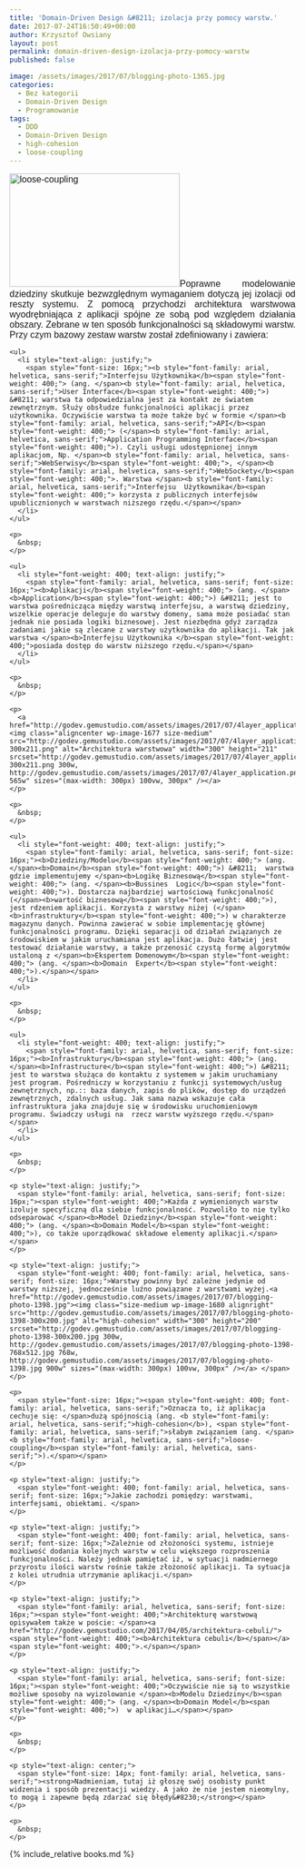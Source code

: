 ```yaml
---
title: 'Domain-Driven Design &#8211; izolacja przy pomocy warstw.'
date: 2017-07-24T16:50:49+00:00
author: Krzysztof Owsiany
layout: post
permalink: domain-driven-design-izolacja-przy-pomocy-warstw
published: false

image: /assets/images/2017/07/blogging-photo-1365.jpg
categories:
  - Bez kategorii
  - Domain-Driven Design
  - Programowanie
tags:
  - DDD
  - Domain-Driven Design
  - high-cohesion
  - loose-coupling
---
```

<div id="dslc-theme-content">
  <div id="dslc-theme-content-inner">
    <p style="text-align: justify;">
      <span style="font-weight: 400; font-family: arial, helvetica, sans-serif; font-size: 16px;"><a href="http://godev.gemustudio.com/assets/images/2017/07/blogging-photo-1365.jpg"><img class="size-medium wp-image-1660 alignleft" src="http://godev.gemustudio.com/assets/images/2017/07/blogging-photo-1365-300x200.jpg" alt="loose-coupling" width="300" height="200" srcset="http://godev.gemustudio.com/assets/images/2017/07/blogging-photo-1365-300x200.jpg 300w, http://godev.gemustudio.com/assets/images/2017/07/blogging-photo-1365-768x512.jpg 768w, http://godev.gemustudio.com/assets/images/2017/07/blogging-photo-1365.jpg 900w" sizes="(max-width: 300px) 100vw, 300px" /></a>Poprawne modelowanie dziedziny skutkuje bezwzględnym wymaganiem dotyczą jej izolacji od reszty systemu. Z pomocą przychodzi architektura warstwowa wyodrębniająca z aplikacji spójne ze sobą pod względem działania obszary. Zebrane w ten sposób funkcjonalności są składowymi warstw. Przy czym bazowy zestaw warstw został zdefiniowany i zawiera:</span>
    </p>
    
    <ul>
      <li style="text-align: justify;">
        <span style="font-size: 16px;"><b style="font-family: arial, helvetica, sans-serif;">Interfejsu Użytkownika</b><span style="font-weight: 400;"> (ang. </span><b style="font-family: arial, helvetica, sans-serif;">User Interface</b><span style="font-weight: 400;">) &#8211; warstwa ta odpowiedzialna jest za kontakt ze światem zewnętrznym. Służy obsłudze funkcjonalności aplikacji przez użytkownika. Oczywiście warstwa ta może także być w formie </span><b style="font-family: arial, helvetica, sans-serif;">API</b><span style="font-weight: 400;"> (</span><b style="font-family: arial, helvetica, sans-serif;">Application Programming Interface</b><span style="font-weight: 400;">). Czyli usługi udostępnionej innym aplikacjom, Np. </span><b style="font-family: arial, helvetica, sans-serif;">WebSerwisy</b><span style="font-weight: 400;">, </span><b style="font-family: arial, helvetica, sans-serif;">WebSockety</b><span style="font-weight: 400;">. Warstwa </span><b style="font-family: arial, helvetica, sans-serif;">Interfejsu  Użytkownika</b><span style="font-weight: 400;"> korzysta z publicznych interfejsów upublicznionych w warstwach niższego rzędu.</span></span>
      </li>
    </ul>
    
    <p>
      &nbsp;
    </p>
    
    <ul>
      <li style="font-weight: 400; text-align: justify;">
        <span style="font-family: arial, helvetica, sans-serif; font-size: 16px;"><b>Aplikacji</b><span style="font-weight: 400;"> (ang. </span><b>Application</b><span style="font-weight: 400;">) &#8211; jest to warstwa pośrednicząca między warstwą interfejsu, a warstwą dziedziny, wszelkie operacje deleguje do warstwy domeny, sama może posiadać stan jednak nie posiada logiki biznesowej. Jest niezbędna gdyż zarządza zadaniami jakie są zlecane z warstwy użytkownika do aplikacji. Tak jak warstwa </span><b>Interfejsu Użytkownika </b><span style="font-weight: 400;">posiada dostęp do warstw niższego rzędu.</span></span>
      </li>
    </ul>
    
    <p>
      &nbsp;
    </p>
    
    <p>
      <a href="http://godev.gemustudio.com/assets/images/2017/07/4layer_application.png"><img class="aligncenter wp-image-1677 size-medium" src="http://godev.gemustudio.com/assets/images/2017/07/4layer_application-300x211.png" alt="Architektura warstwowa" width="300" height="211" srcset="http://godev.gemustudio.com/assets/images/2017/07/4layer_application-300x211.png 300w, http://godev.gemustudio.com/assets/images/2017/07/4layer_application.png 565w" sizes="(max-width: 300px) 100vw, 300px" /></a>
    </p>
    
    <p>
      &nbsp;
    </p>
    
    <ul>
      <li style="font-weight: 400; text-align: justify;">
        <span style="font-family: arial, helvetica, sans-serif; font-size: 16px;"><b>Dziedziny/Modelu</b><span style="font-weight: 400;"> (ang. </span><b>Domain</b><span style="font-weight: 400;">) &#8211;  warstwa gdzie implementujemy </span><b>Logikę Biznesową</b><span style="font-weight: 400;"> (ang. </span><b>Bussines  Logic</b><span style="font-weight: 400;">). Dostarcza najbardziej wartościową funkcjonalność (</span><b>wartość biznesową</b><span style="font-weight: 400;">), jest rdzeniem aplikacji. Korzysta z warstwy niżej (</span><b>infrastruktury</b><span style="font-weight: 400;">) w charakterze magazynu danych. Powinna zawierać w sobie implementację głównej funkcjonalności programu. Dzięki separacji od działań związanych ze środowiskiem w jakim uruchamiana jest aplikacja. Dużo łatwiej jest testować działanie warstwy, a także przenosić czystą formę algorytmów ustaloną z </span><b>Ekspertem Domenowym</b><span style="font-weight: 400;"> (ang. </span><b>Domain  Expert</b><span style="font-weight: 400;">).</span></span>
      </li>
    </ul>
    
    <p>
      &nbsp;
    </p>
    
    <ul>
      <li style="font-weight: 400; text-align: justify;">
        <span style="font-family: arial, helvetica, sans-serif; font-size: 16px;"><b>Infrastruktury</b><span style="font-weight: 400;"> (ang. </span><b>Infrastructure</b><span style="font-weight: 400;">) &#8211; jest to warstwa służąca do kontaktu z systemem w jakim uruchamiany jest program. Pośredniczy w korzystaniu z funkcji systemowych/usług zewnętrznych, np.:: baza danych, zapis do plików, dostęp do urządzeń zewnętrznych, zdalnych usług. Jak sama nazwa wskazuje cała infrastruktura jaka znajduje się w środowisku uruchomieniowym programu. Świadczy usługi na  rzecz warstw wyższego rzędu.</span></span>
      </li>
    </ul>
    
    <p>
      &nbsp;
    </p>
    
    <p style="text-align: justify;">
      <span style="font-family: arial, helvetica, sans-serif; font-size: 16px;"><span style="font-weight: 400;">Każda z wymienionych warstw izoluje specyficzną dla siebie funkcjonalność. Pozwoliło to nie tylko odseparować </span><b>Model Dziedziny</b><span style="font-weight: 400;"> (ang. </span><b>Domain Model</b><span style="font-weight: 400;">), co także uporządkować składowe elementy aplikacji.</span></span>
    </p>
    
    <p style="text-align: justify;">
      <span style="font-weight: 400; font-family: arial, helvetica, sans-serif; font-size: 16px;">Warstwy powinny być zależne jedynie od warstwy niższej, jednocześnie luźno powiązane z warstwami wyżej.<a href="http://godev.gemustudio.com/assets/images/2017/07/blogging-photo-1398.jpg"><img class="size-medium wp-image-1680 alignright" src="http://godev.gemustudio.com/assets/images/2017/07/blogging-photo-1398-300x200.jpg" alt="high-cohesion" width="300" height="200" srcset="http://godev.gemustudio.com/assets/images/2017/07/blogging-photo-1398-300x200.jpg 300w, http://godev.gemustudio.com/assets/images/2017/07/blogging-photo-1398-768x512.jpg 768w, http://godev.gemustudio.com/assets/images/2017/07/blogging-photo-1398.jpg 900w" sizes="(max-width: 300px) 100vw, 300px" /></a> </span>
    </p>
    
    <p>
      <span style="font-size: 16px;"><span style="font-weight: 400; font-family: arial, helvetica, sans-serif;">Oznacza to, iż aplikacja cechuje się: </span>dużą spójnością (ang. <b style="font-family: arial, helvetica, sans-serif;">high-cohesion</b>), <span style="font-family: arial, helvetica, sans-serif;">słabym związaniem (ang. </span><b style="font-family: arial, helvetica, sans-serif;">loose-coupling</b><span style="font-family: arial, helvetica, sans-serif;">).</span></span>
    </p>
    
    <p style="text-align: justify;">
      <span style="font-weight: 400; font-family: arial, helvetica, sans-serif; font-size: 16px;">Jakie zachodzi pomiędzy: warstwami, interfejsami, obiektami. </span>
    </p>
    
    <p style="text-align: justify;">
      <span style="font-weight: 400; font-family: arial, helvetica, sans-serif; font-size: 16px;">Zależnie od złożoności systemu, istnieje możliwość dodania kolejnych warstw w celu większego rozproszenia funkcjonalności. Należy jednak pamiętać iż, w sytuacji nadmiernego przyrostu ilości warstw rośnie także złożoność aplikacji. Ta sytuacja z kolei utrudnia utrzymanie aplikacji.</span>
    </p>
    
    <p style="text-align: justify;">
      <span style="font-family: arial, helvetica, sans-serif; font-size: 16px;"><span style="font-weight: 400;">Architekturę warstwową opisywałem także w poście: </span><a href="http://godev.gemustudio.com/2017/04/05/architektura-cebuli/"><span style="font-weight: 400;"><b>Architektura cebuli</b></span></a><span style="font-weight: 400;">.</span></span>
    </p>
    
    <p style="text-align: justify;">
      <span style="font-family: arial, helvetica, sans-serif; font-size: 16px;"><span style="font-weight: 400;">Oczywiście nie są to wszystkie możliwe sposoby na wyizolowanie </span><b>Modelu Dziedziny</b><span style="font-weight: 400;"> (ang. </span><b>Domain Model</b><span style="font-weight: 400;">)  w aplikacji…</span></span>
    </p>
    
    <p>
      &nbsp;
    </p>
    
    <p style="text-align: center;">
      <span style="font-size: 14px; font-family: arial, helvetica, sans-serif;"><strong>Nadmieniam, tutaj iż głoszę swój osobisty punkt widzenia i sposób prezentacji wiedzy. A jako że nie jestem nieomylny, to mogą i zapewne będą zdarzać się błędy&#8230;</strong></span>
    </p>
    
    <p>
      &nbsp;
    </p>
    
{% include_relative books.md %}